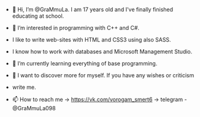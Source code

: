 - 👋 Hi, I’m @GraMmuLa. I am 17 years old and I've finally finished educating at school.

- 👀 I’m interested in programming with C++ and C#.
- I like to write web-sites with HTML and CSS3 using also SASS.
- I know how to work with databases and Microsoft Management Studio.

- 🌱 I’m currently learning everything of base programming.

- 💞️ I want to discover more for myself. If you have any wishes or criticism
- write me.
- 📫 How to reach me -> https://vk.com/vorogam_smert6 -> telegram - @GraMmuLa098
